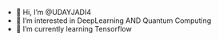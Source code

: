 - 👋 Hi, I’m @UDAYJADI4
- 👀 I’m interested in DeepLearning AND Quantum Computing
- 🌱 I’m currently learning Tensorflow


<!---
UDAYJADI4/UDAYJADI4 is a ✨ special ✨ repository because its `README.md` (this file) appears on your GitHub profile.
You can click the Preview link to take a look at your changes.
--->
